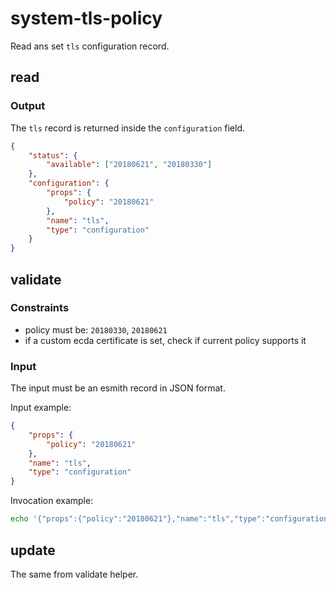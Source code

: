 # system-tls-policy

Read ans set `tls` configuration record.

## read

### Output

The `tls` record is returned inside the `configuration` field.

```json
{
    "status": {
        "available": ["20180621", "20180330"]
    },
    "configuration": {
        "props": {
            "policy": "20180621"
        },
        "name": "tls",
        "type": "configuration"
    }
}
```

## validate

### Constraints

-   policy must be: `20180330`, `20180621`
-   if a custom ecda certificate is set, check if current policy supports it

### Input

The input must be an esmith record in JSON format.

Input example:

```json
{
    "props": {
        "policy": "20180621"
    },
    "name": "tls",
    "type": "configuration"
}
```

Invocation example:

```bash
echo '{"props":{"policy":"20180621"},"name":"tls","type":"configuration"}' | ./validate
```

## update

The same from validate helper.

